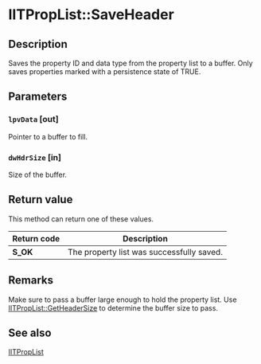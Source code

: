 # IITPropList::SaveHeader

## Description

Saves the property ID and data type from the property list to a buffer. Only saves properties marked with a persistence state of TRUE.

## Parameters

### `lpvData` [out]

Pointer to a buffer to fill.

### `dwHdrSize` [in]

Size of the buffer.

## Return value

This method can return one of these values.

| Return code | Description |
| --- | --- |
| **S_OK** | The property list was successfully saved. |

## Remarks

Make sure to pass a buffer large enough to hold the property list. Use [IITPropList::GetHeaderSize](https://learn.microsoft.com/previous-versions/windows/desktop/api/infotech/nf-infotech-iitproplist-getheadersize) to determine the buffer size to pass.

## See also

[IITPropList](https://learn.microsoft.com/previous-versions/windows/desktop/api/infotech/nn-infotech-iitproplist)
